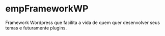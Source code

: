 # empFrameworkWP
Framework Wordpress que facilita a vida de quem quer desenvolver seus temas e futuramente plugins.
